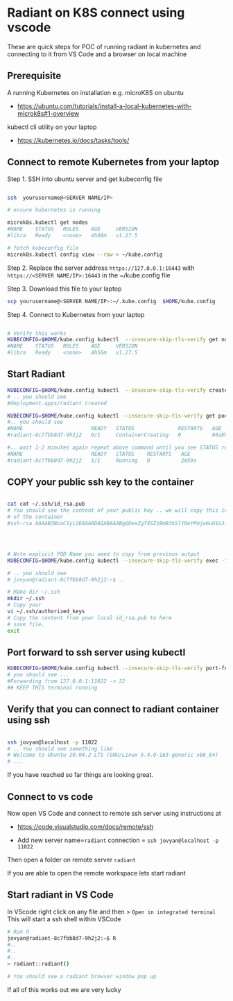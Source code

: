 # Radiant on K8S connect using vscode

These are quick steps for POC of running radiant in kubernetes and connecting to it from VS Code and a browser on local machine

## Prerequisite

A running Kubernetes on installation e.g. microK8S on ubuntu
- https://ubuntu.com/tutorials/install-a-local-kubernetes-with-microk8s#1-overview

kubectl cli utility on your laptop
- https://kubernetes.io/docs/tasks/tools/
## Connect to remote Kubernetes from your laptop

Step 1. SSH into ubuntu server and get kubeconfig file
```bash

ssh  yourusername@<SERVER NAME/IP>

# ensure kubernetes is running 

microk8s.kubectl get nodes
#NAME    STATUS   ROLES    AGE     VERSION
#libra   Ready    <none>   4h48m   v1.27.5

# fetch kubeconfig file
microk8s.kubectl config view --raw > ~/kube.config
```
Step 2. Replace the server address `https://127.0.0.1:16443` with `https://<SERVER NAME/IP>:16443` in the ~/kube.config file

Step 3. Download this file to your laptop

```bash
scp yourusername@<SERVER NAME/IP>:~/.kube.config  $HOME/kube.config
```

Step 4. Connect to Kubernetes from your laptop
```bash 

# Verify this works 
KUBECONFIG=$HOME/kube.config kubectl  --insecure-skip-tls-verify get node
#NAME    STATUS   ROLES    AGE     VERSION
#libra   Ready    <none>   4h56m   v1.27.5

```


## Start Radiant

```bash
KUBECONFIG=$HOME/kube.config kubectl  --insecure-skip-tls-verify create deployment --image vnijs/radiant radiant
# .. you should see
#deployment.apps/radiant created

KUBECONFIG=$HOME/kube.config kubectl --insecure-skip-tls-verify get pods 
#.. you should see
#NAME                      READY   STATUS              RESTARTS   AGE
#radiant-8c7fbb8d7-9h2j2   0/1     ContainerCreating   0          86sKUBECONFIG=$HOME/kube.config kubectl get pods

#.. wait 1-2 minutes again repeat above command until you see STATUS running
#NAME                      READY   STATUS    RESTARTS   AGE
#radiant-8c7fbb8d7-9h2j2   1/1     Running   0          2m59s

```

## COPY your public ssh key to the container 

```bash

cat cat ~/.ssh/id_rsa.pub
# You should see the content of your public key .. we will copy this into the ~/.ssh/authorized_keys file 
# of the container
#ssh-rsa AAAAB3NzaC1yc2EAAAADAQABAAABgQDexZgT4SZzBmB3kSlY0eYPmjw6uU1oJigEUyAIkm3/nvO2SPhWSjX4zt6ITSBA3JJUjU+eVB5JLvvaK/fvA94oyy0+T+MvFvfbUFzhakd8qPAmSBE+WkJF8ps2V...




# Note explicit POD Name you need to copy from previous output
KUBECONFIG=$HOME/kube.config kubectl --insecure-skip-tls-verify exec -it radiant-8c7fbb8d7-9h2j2 -- bash

# .. you should see
# jovyan@radiant-8c7fbb8d7-9h2j2:~$ ..

# Make dir ~/.ssh
mkdir ~/.ssh
# Copy your 
vi ~/.ssh/authorized_keys
# Copy the content from your local id_rsa.pub to here
# save file.
exit
```

## Port forward to ssh server using kubectl 
```bash
KUBECONFIG=$HOME/kube.config kubectl --insecure-skip-tls-verify port-forward radiant-8c7fbb8d7-9h2j2 11022:22 
# you should see ...
#Forwarding from 127.0.0.1:11022 -> 22
## KEEP THIS terminal running
```
## Verify that you can connect to radiant container using ssh
```bash

ssh jovyan@localhost -p 11022
# .. You should see something like 
# Welcome to Ubuntu 20.04.2 LTS (GNU/Linux 5.4.0-163-generic x86_64)
# ...

 ```
If you have reached so far things are looking great.

## Connect to vs code

Now open VS Code and connect to remote ssh server using instructions at 
- https://code.visualstudio.com/docs/remote/ssh

- Add new server name=`radiant`   connection = `ssh jovyan@localhost -p 11022`

Then open a folder on remote server `radiant`

If you are able to open the remote workspace lets start radiant

## Start radiant in VS Code

In VScode right click on any file and then > `Open in integrated terminal`
This will start a ssh shell within VSCode

```bash
# Run R
jovyan@radiant-8c7fbb8d7-9h2j2:~$ R
#..
#..
#..
> radiant::radiant()

# You should see a radiant browser window pop up 
```

If all of this works out we are very lucky

